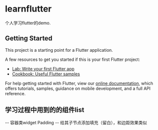 # learnflutter

个人学习flutter的demo.

## Getting Started

This project is a starting point for a Flutter application.

A few resources to get you started if this is your first Flutter project:

- [Lab: Write your first Flutter app](https://flutter.dev/docs/get-started/codelab)
- [Cookbook: Useful Flutter samples](https://flutter.dev/docs/cookbook)

For help getting started with Flutter, view our
[online documentation](https://flutter.dev/docs), which offers tutorials,
samples, guidance on mobile development, and a full API reference.

## 学习过程中用到的的组件list
  -- 容器类widget
  Padding -- 给其子节点添加填充（留白），和边距效果类似